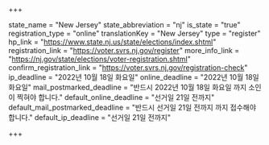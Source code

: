 +++

state_name = "New Jersey"
state_abbreviation = "nj"
is_state = "true"
registration_type = "online"
translationKey = "New Jersey"
type = "register"
hp_link = "https://www.state.nj.us/state/elections/index.shtml"
registration_link = "https://voter.svrs.nj.gov/register"
more_info_link = "https://nj.gov/state/elections/voter-registration.shtml"
confirm_registration_link = "https://voter.svrs.nj.gov/registration-check"
ip_deadline = "2022년 10월 18일 화요일"
online_deadline = "2022년 10월 18일 화요일"
mail_postmarked_deadline = "반드시 2022년 10월 18일 화요일 까지 소인이 찍혀야 합니다."
default_online_deadline = "선거일 21일 전까지"
default_mail_postmarked_deadline = "반드시 선거일 21일 전까지 까지 접수해야 합니다."
default_ip_deadline = "선거일 21일 전까지"

+++